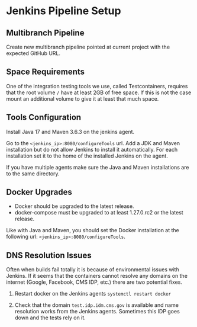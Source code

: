 # Jenkins Pipeline Setup

## Multibranch Pipeline

Create new multibranch pipeline pointed at current project with the expected GitHub URL.

## Space Requirements

One of the integration testing tools we use, called Testcontainers, requires that the 
root volume `/` have at least 2GB of free space. If this is not the case mount an additional
volume to give it at least that much space.

## Tools Configuration

Install Java 17 and Maven 3.6.3 on the jenkins agent.

Go to the `<jenkins_ip>:8080/configureTools` url. Add a JDK and Maven installation
but do not allow Jenkins to install it automatically. For each installation set it to the home of the
installed Jenkins on the agent.

If you have multiple agents make sure the Java and Maven installations are to the same directory.

## Docker Upgrades

* Docker should be upgraded to the latest release.
* docker-compose must be upgraded to at least 1.27.0.rc2 or the latest release.

Like with Java and Maven, you should set the Docker installation at the following url: `<jenkins_ip>:8080/configureTools`.

## DNS Resolution Issues

Often when builds fail totally it is because of environmental issues with Jenkins. If it seems that the containers
cannot resolve any domains on the internet (Google, Facebook, CMS IDP, etc.) there are two potential fixes.

1. Restart docker on the Jenkins agents `systemctl restart docker`

2. Check that the domain `test.idp.idm.cms.gov` is available and name resolution works from the Jenkins agents. Sometimes
this IDP goes down and the tests rely on it.

